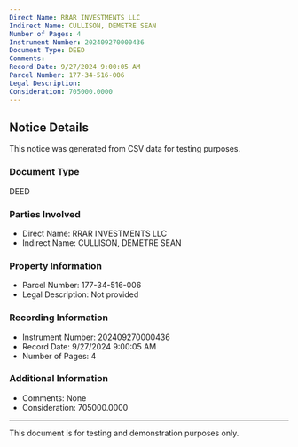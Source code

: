 ```yaml
---
Direct Name: RRAR INVESTMENTS LLC
Indirect Name: CULLISON, DEMETRE SEAN
Number of Pages: 4
Instrument Number: 202409270000436
Document Type: DEED
Comments: 
Record Date: 9/27/2024 9:00:05 AM
Parcel Number: 177-34-516-006
Legal Description: 
Consideration: 705000.0000
---
```


## Notice Details

This notice was generated from CSV data for testing purposes.

### Document Type
DEED

### Parties Involved
- Direct Name: RRAR INVESTMENTS LLC
- Indirect Name: CULLISON, DEMETRE SEAN

### Property Information
- Parcel Number: 177-34-516-006
- Legal Description: Not provided

### Recording Information
- Instrument Number: 202409270000436
- Record Date: 9/27/2024 9:00:05 AM
- Number of Pages: 4

### Additional Information
- Comments: None
- Consideration: 705000.0000

---

This document is for testing and demonstration purposes only.
